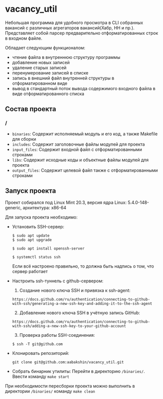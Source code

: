 # vacancy_util
Небольшая программа для удобного просмотра в CLI собранных вакансий с различных агрегаторов вакансий(Хабр, HH и пр.). Представляет собой парсер предварительно отформатированных строк в входном файле. 

Обладает следующим функционалом:
- чтение файла в внутреннюю структуру программы
- добавление новых записей
- удаление старых записей
- перенумерование записей в списке
- запись в внешний файл внутренней структуры в отформатированном виде
- вывод в стандартный поток вывода содержимого входного файла в виде отформатированного списка

## Состав проекта

### /
- `binaries`: Содержит исполняемый модуль и его код, а также Makefile для сборки
- `includes`: Содержит заголовочные файлы модулей для проекта
- `input_files`: Содержит входной файл с отформатированными строками
- `libs`: Содержит исходные коды и объектные файлы модулей для проекта
- `output_files`: Содержит целевой файл также с отформатированными строками

## Запуск проекта
Проект собирался под Linux Mint 20.3, версия ядра Linux: 5.4.0-148-generic, архитектура: x86-64

Для запуска проекта необходимо:
- Установить SSH-сервер:
	```
	$ sudo apt update
	$ sudo apt upgrade
	```

	```
	$ sudo apt install openssh-server
	```

	```
	$ systemctl status ssh
	```
	Если всё настроено правильно, то должна быть надпись о том, что сервер работает

- Настроить ssh-туннель с github-сервером:
	1. Создание нового ключа SSH и привязка к ssh-agent:
	```
	https://docs.github.com/ru/authentication/connecting-to-github-with-ssh/generating-a-new-ssh-key-and-adding-it-to-the-ssh-agent
	```
	2. Добавление нового ключа SSH в учётную запись GitHub:
	```
	https://docs.github.com/ru/authentication/connecting-to-github-with-ssh/adding-a-new-ssh-key-to-your-github-account
	```
	3. Проверка работы SSH-соединения:
	```
	$ ssh -T git@github.com
	```

- Клонировать репозиторий:
	```
	git clone git@github.com:aabakshin/vacancy_util.git
	```

- Собрать бинарник утилиты: Перейти в директорию `/binaries/`. Ввести команду `make start`

При необходимости пересборки проекта можно выполнить в директории `/binaries/` команду `make clean`



